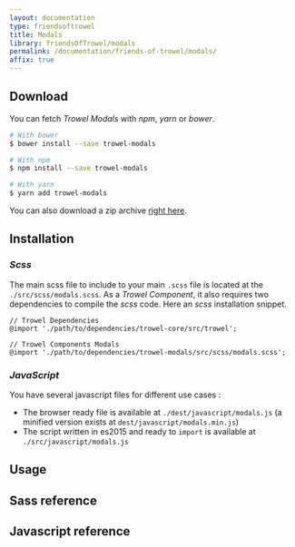 ```yaml
---
layout: documentation
type: friendsoftrowel
title: Modals
library: friendsOfTrowel/modals
permalink: /documentation/friends-of-trowel/modals/
affix: true
---
```


## Download

You can fetch *Trowel Modals* with *npm*, *yarn* or *bower*.

```bash
# With bower
$ bower install --save trowel-modals

# With npm
$ npm install --save trowel-modals

# With yarn
$ yarn add trowel-modals
```

You can also download a zip archive [right here](https://github.com/FriendsOfTrowel/Modals/archive/master.zip).

## Installation

### *Scss*
The main scss file to include to your main `.scss` file is located at the `./src/scss/modals.scss`. As a *Trowel Component*, it also requires two dependencies to compile the *scss* code. Here an *scss* installation snippet.

```
// Trowel Dependencies
@import './path/to/dependencies/trowel-core/src/trowel';

// Trowel Components Modals
@import './path/to/dependencies/trowel-modals/src/scss/modals.scss';
```

### *JavaScript*
You have several javascript files for different use cases :
* The browser ready file is available at `./dest/javascript/modals.js` (a minified version exists at `dest/javascript/modals.min.js`)
* The script written in es2015 and ready to `import` is available at `./src/javascript/modals.js`

## Usage

## Sass reference

## Javascript reference